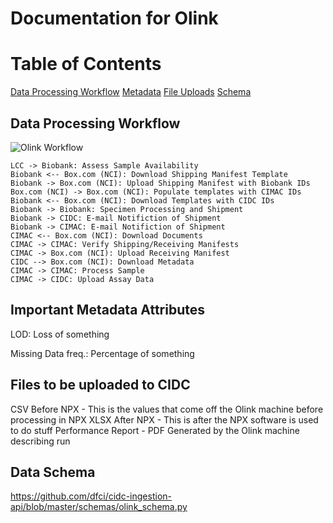 # Documentation for Olink

# Table of Contents
[Data Processing Workflow](#workflow)
[Metadata](#metadata)
[File Uploads](#uploads)
[Schema](#schema)


## Data Processing Workflow

![Olink Workflow](https://static.swimlanes.io/1c046f0555d01319d507c36c06950bab.png "Olink Workflow")<a name="workflow"></a>

```
LCC -> Biobank: Assess Sample Availability
Biobank <-- Box.com (NCI): Download Shipping Manifest Template
Biobank -> Box.com (NCI): Upload Shipping Manifest with Biobank IDs
Box.com (NCI) -> Box.com (NCI): Populate templates with CIMAC IDs
Biobank <-- Box.com (NCI): Download Templates with CIDC IDs
Biobank -> Biobank: Specimen Processing and Shipment
Biobank -> CIDC: E-mail Notifiction of Shipment
Biobank -> CIMAC: E-mail Notifiction of Shipment
CIMAC <-- Box.com (NCI): Download Documents
CIMAC -> CIMAC: Verify Shipping/Receiving Manifests
CIMAC -> Box.com (NCI): Upload Receiving Manifest
CIDC --> Box.com (NCI): Download Metadata
CIMAC -> CIMAC: Process Sample
CIMAC -> CIDC: Upload Assay Data
```

## Important Metadata Attributes <a name="metadata"></a>

LOD: Loss of something

Missing Data freq.: Percentage of something

## Files to be uploaded to CIDC <a name="uploads"></a>

CSV Before NPX - This is the values that come off the Olink machine before processing in NPX
XLSX After NPX - This is after the NPX software is used to do stuff
Performance Report - PDF Generated by the Olink machine describing run

## Data Schema <a name="schema"></a>

https://github.com/dfci/cidc-ingestion-api/blob/master/schemas/olink_schema.py
